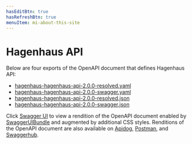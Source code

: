 ```yaml
---
hasEditBtn: true
hasRefreshBtn: true
menuItem: mi-about-this-site
---
```


# Hagenhaus API

Below are four exports of the OpenAPI document that defines Hagenhaus API:

* [hagenhaus-hagenhaus-api-2.0.0-resolved.yaml](../swagger-ui/hagenhaus-hagenhaus-api-2.0.0-resolved.yaml)
* [hagenhaus-hagenhaus-api-2.0.0-swagger.yaml](../swagger-ui/hagenhaus-hagenhaus-api-2.0.0-swagger.yaml)
* [hagenhaus-hagenhaus-api-2.0.0-resolved.json](../swagger-ui/hagenhaus-hagenhaus-api-2.0.0-resolved.json)
* [hagenhaus-hagenhaus-api-2.0.0-swagger.json](../swagger-ui/hagenhaus-hagenhaus-api-2.0.0-swagger.json)

Click [Swagger UI](../swagger-ui/) to view a rendition of the OpenAPI document enabled by [SwaggerUIBundle](https://github.com/swagger-api/swagger-ui) and augmented by additional CSS styles. Renditions of the OpenAPI document are also available on [Apidog](https://apidog.com/), [Postman](https://www.postman.com/), and [Swaggerhub](https://app.swaggerhub.com/).
